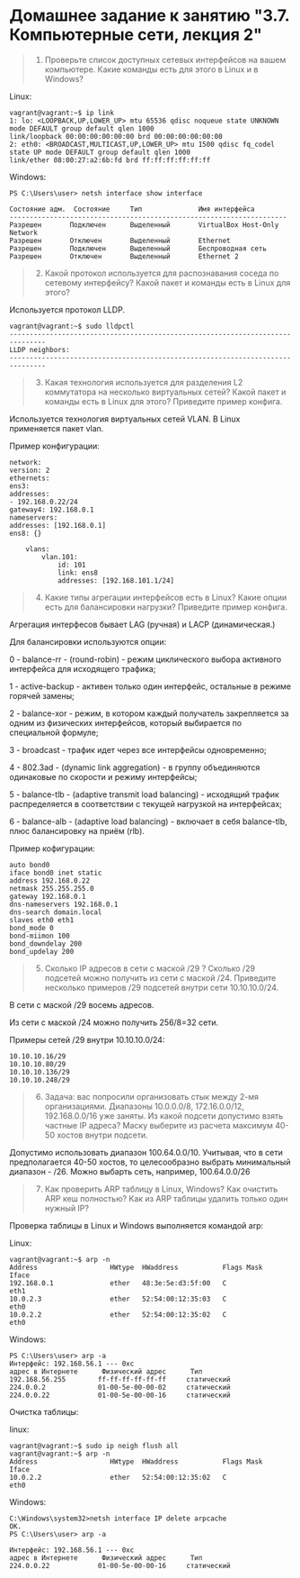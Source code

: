 # Домашнее задание к занятию "3.7. Компьютерные сети, лекция 2"

> 1. Проверьте список доступных сетевых интерфейсов на вашем компьютере. Какие команды есть для этого в Linux и в Windows?

Linux: 

    vagrant@vagrant:~$ ip link
    1: lo: <LOOPBACK,UP,LOWER_UP> mtu 65536 qdisc noqueue state UNKNOWN mode DEFAULT group default qlen 1000
    link/loopback 00:00:00:00:00:00 brd 00:00:00:00:00:00
    2: eth0: <BROADCAST,MULTICAST,UP,LOWER_UP> mtu 1500 qdisc fq_codel state UP mode DEFAULT group default qlen 1000
    link/ether 08:00:27:a2:6b:fd brd ff:ff:ff:ff:ff:ff

Windows: 

    PS C:\Users\user> netsh interface show interface
    
    Состояние адм.  Состояние     Тип              Имя интерфейса
    ---------------------------------------------------------------------
    Разрешен       Подключен      Выделенный       VirtualBox Host-Only Network
    Разрешен       Отключен       Выделенный       Ethernet
    Разрешен       Подключен      Выделенный       Беспроводная сеть
    Разрешен       Отключен       Выделенный       Ethernet 2


> 2. Какой протокол используется для распознавания соседа по сетевому интерфейсу? Какой пакет и команды есть в Linux для этого?

Используется протокол LLDP. 

    vagrant@vagrant:~$ sudo lldpctl
    -------------------------------------------------------------------------------
    LLDP neighbors:
    -------------------------------------------------------------------------------

> 3. Какая технология используется для разделения L2 коммутатора на несколько виртуальных сетей? Какой пакет и команды есть в Linux для этого? Приведите пример конфига.

Используется технология виртуальных сетей VLAN. В Linux применяется пакет vlan.

Пример конфигурации:

    network:
    version: 2
    ethernets:
    ens3:
    addresses:
    - 192.168.0.22/24
    gateway4: 192.168.0.1
    nameservers:
    addresses: [192.168.0.1]
    ens8: {}
    
        vlans:
            vlan.101:
                id: 101
                link: ens8
                addresses: [192.168.101.1/24]

> 4. Какие типы агрегации интерфейсов есть в Linux? Какие опции есть для балансировки нагрузки? Приведите пример конфига.

Агрегация интерфесов бывает LAG (ручная) и LACP (динамическая.)

Для балансировки используются опции:

0 - balance-rr - (round-robin) - режим циклического выбора активного интерфейса для исходящего трафика;

1 - active-backup - активен только один интерфейс, остальные в режиме горячей замены;

2 - balance-xor - режим, в котором каждый получатель закрепляется за одним из физических интерфейсов, который выбирается по специальной формуле;

3 - broadcast - трафик идет через все интерфейсы одновременно;

4 - 802.3ad - (dynamic link aggregation) - в группу объединяются одинаковые по скорости и режиму интерфейсы;

5 - balance-tlb - (adaptive transmit load balancing) - исходящий трафик распределяется в соответствии с текущей нагрузкой на интерфейсах;

6 - balance-alb - (adaptive load balancing) - включает в себя balance-tlb, плюс балансировку на приём (rlb).

Пример кофигурации:

    auto bond0
    iface bond0 inet static
    address 192.168.0.22
    netmask 255.255.255.0
    gateway 192.168.0.1
    dns-nameservers 192.168.0.1
    dns-search domain.local
    slaves eth0 eth1
    bond_mode 0
    bond-miimon 100
    bond_downdelay 200
    bond_updelay 200

> 5. Сколько IP адресов в сети с маской /29 ? Сколько /29 подсетей можно получить из сети с маской /24. Приведите несколько примеров /29 подсетей внутри сети 10.10.10.0/24.

В сети с маской /29 восемь адресов.

Из сети с маской /24 можно получить 256/8=32 сети.

Примеры сетей /29 внутри 10.10.10.0/24:

    10.10.10.16/29
    10.10.10.80/29
    10.10.10.136/29
    10.10.10.248/29

> 6. Задача: вас попросили организовать стык между 2-мя организациями. Диапазоны 10.0.0.0/8, 172.16.0.0/12, 192.168.0.0/16 уже заняты. Из какой подсети допустимо взять частные IP адреса? Маску выберите из расчета максимум 40-50 хостов внутри подсети.

Допустимо использовать диапазон 100.64.0.0/10. Учитывая, что в сети предполагается 40-50 хостов, то целесообразно выбрать минимальный диапазон - /26. Можно выбарть сеть, например, 100.64.0.0/26

> 7. Как проверить ARP таблицу в Linux, Windows? Как очистить ARP кеш полностью? Как из ARP таблицы удалить только один нужный IP?

Проверка таблицы в Linux и Windows выполняется командой arp:

Linux:

    vagrant@vagrant:~$ arp -n
    Address                  HWtype  HWaddress           Flags Mask            Iface
    192.168.0.1              ether   48:3e:5e:d3:5f:00   C                     eth1
    10.0.2.3                 ether   52:54:00:12:35:03   C                     eth0
    10.0.2.2                 ether   52:54:00:12:35:02   C                     eth0

Windows:

    PS C:\Users\user> arp -a
    Интерфейс: 192.168.56.1 --- 0xc
    адрес в Интернете      Физический адрес      Тип
    192.168.56.255        ff-ff-ff-ff-ff-ff     статический
    224.0.0.2             01-00-5e-00-00-02     статический
    224.0.0.22            01-00-5e-00-00-16     статический

Очистка таблицы:

linux:

    vagrant@vagrant:~$ sudo ip neigh flush all
    vagrant@vagrant:~$ arp -n
    Address                  HWtype  HWaddress           Flags Mask            Iface
    10.0.2.2                 ether   52:54:00:12:35:02   C                     eth0

Windows:

    C:\Windows\system32>netsh interface IP delete arpcache
    ОК.
    PS C:\Users\user> arp -a
    
    Интерфейс: 192.168.56.1 --- 0xc
    адрес в Интернете      Физический адрес      Тип
    224.0.0.22            01-00-5e-00-00-16     статический